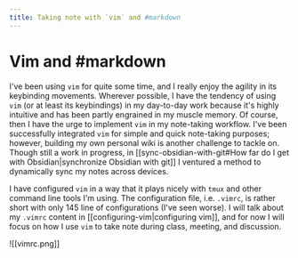```yaml
---
title: Taking note with `vim` and #markdown
---
```


# Vim and #markdown

I've been using `vim` for quite some time, and I really enjoy the agility in its keybinding movements. Wherever possible, I have the tendency of using `vim` (or at least its keybindings) in my day-to-day work because it's highly intuitive and has been partly engrained in my muscle memory. Of course, then I have the urge to implement `vim` in my note-taking workflow. I've been successfully integrated `vim` for simple and quick note-taking purposes; however, building my own personal wiki is another challenge to tackle on. Though still a work in progress, in [[sync-obsidian-with-git#How far do I get with Obsidian|synchronize Obsidian with git]] I ventured a method to dynamically sync my notes across devices.

I have configured `vim` in a way that it plays nicely with `tmux` and other command line tools I'm using. The configuration file, i.e. `.vimrc`, is rather short with only 145 line of configurations (I've seen worse). I will talk about my `.vimrc` content in [[configuring-vim|configuring vim]], and for now I will focus on how I use `vim` to take note during class, meeting, and discussion.

![[vimrc.png]]